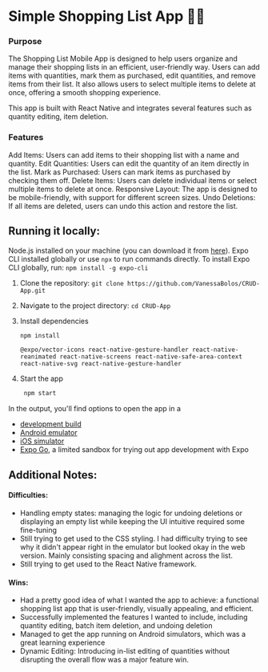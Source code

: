 # Simple Shopping List App 🛒🛒

### Purpose
The Shopping List Mobile App is designed to help users organize and manage their shopping lists in an efficient, user-friendly way. Users can add items with quantities, mark them as purchased, edit quantities, and remove items from their list. It also allows users to select multiple items to delete at once, offering a smooth shopping experience.

This app is built with React Native and integrates several features such as quantity editing, item deletion.

### Features
Add Items: Users can add items to their shopping list with a name and quantity.
Edit Quantities: Users can edit the quantity of an item directly in the list.
Mark as Purchased: Users can mark items as purchased by checking them off.
Delete Items: Users can delete individual items or select multiple items to delete at once.
Responsive Layout: The app is designed to be mobile-friendly, with support for different screen sizes.
Undo Deletions: If all items are deleted, users can undo this action and restore the list.

## Running it locally:
Node.js installed on your machine (you can download it from [here](https://nodejs.org/en/download/prebuilt-installer/current)).
Expo CLI installed globally or use `npx` to run commands directly.
To install Expo CLI globally, run: `npm install -g expo-cli`

1. Clone the repository: `git clone https://github.com/VanessaBolos/CRUD-App.git`

2. Navigate to the project directory: `cd CRUD-App`

3. Install dependencies

   ```bash
   npm install
   ```
   `@expo/vector-icons
   react-native-gesture-handler react-native-reanimated react-native-screens react-native-safe-area-context react-native-svg react-native-gesture-handler
` 

4. Start the app

   ```bash
    npm start
   ```

In the output, you'll find options to open the app in a

- [development build](https://docs.expo.dev/develop/development-builds/introduction/)
- [Android emulator](https://docs.expo.dev/workflow/android-studio-emulator/)
- [iOS simulator](https://docs.expo.dev/workflow/ios-simulator/)
- [Expo Go](https://expo.dev/go), a limited sandbox for trying out app development with Expo

## Additional Notes:

#### Difficulties:
- Handling empty states: managing the logic for undoing deletions or displaying an empty list while keeping the UI intuitive required some fine-tuning
- Still trying to get used to the CSS styling. I had difficulty trying to see why it didn't appear right in the emulator but looked okay in the web version. Mainly consisting spacing and alighment across the list.
- Still trying to get used to the React Native framework.

#### Wins:
- Had a pretty good idea of what I wanted the app to achieve: a functional shopping list app that is user-friendly, visually appealing, and efficient.
- Successfully implemented the features I wanted to include, including quantity editing, batch item deletion, and undoing deletion
- Managed to get the app running on Android simulators, which was a great learning experience
- Dynamic Editing: Introducing in-list editing of quantities without disrupting the overall flow was a major feature win.

